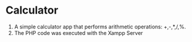 # Calculator
1. A simple calculator app that performs arithmetic operations: +,-,*,/,%.
2. The PHP code was executed with the Xampp Server
